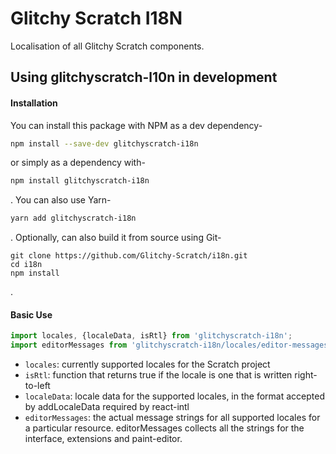 # Glitchy Scratch I18N

Localisation of all Glitchy Scratch components.

## Using glitchyscratch-l10n in development

#### Installation

You can install this package with NPM as a dev dependency-
```Bash
npm install --save-dev glitchyscratch-i18n
```
or simply as a dependency with-
```Bash
npm install glitchyscratch-i18n
```
. You can also use Yarn-
```Bash
yarn add glitchyscratch-i18n
```
. Optionally, can also build it from source using Git-
```
git clone https://github.com/Glitchy-Scratch/i18n.git
cd i18n
npm install
```
.

#### Basic Use
```JavaScript
import locales, {localeData, isRtl} from 'glitchyscratch-i18n';
import editorMessages from 'glitchyscratch-i18n/locales/editor-messages';
```
* ``locales``: currently supported locales for the Scratch project
* ``isRtl``: function that returns true if the locale is one that is written right-to-left
* ``localeData``: locale data for the supported locales, in the format accepted by addLocaleData required by react-intl
* ``editorMessages``: the actual message strings for all supported locales for a particular resource. editorMessages collects all the strings for the interface, extensions and paint-editor.
